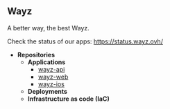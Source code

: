 ## Wayz
A better way, the best Wayz.

Check the status of our apps: https://status.wayz.ovh/

- **Repositories**
  - **Applications**
    - [wayz-api](../../../../wayz-api)
    - [wayz-web](../../../../wayz-web)
    - [wayz-ios](../../../../wayz-ios)
  - **Deployments**
  - **Infrastructure as code (IaC)**

